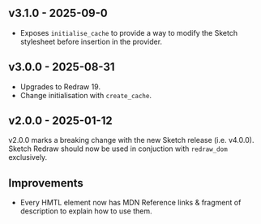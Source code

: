 ## v3.1.0 - 2025-09-0

- Exposes `initialise_cache` to provide a way to modify the Sketch stylesheet
  before insertion in the provider.

## v3.0.0 - 2025-08-31

- Upgrades to Redraw 19.
- Change initialisation with `create_cache`.

## v2.0.0 - 2025-01-12

v2.0.0 marks a breaking change with the new Sketch release (i.e. v4.0.0). Sketch
Redraw should now be used in conjuction with `redraw_dom` exclusively.

## Improvements

- Every HMTL element now has MDN Reference links & fragment of description to
  explain how to use them.
